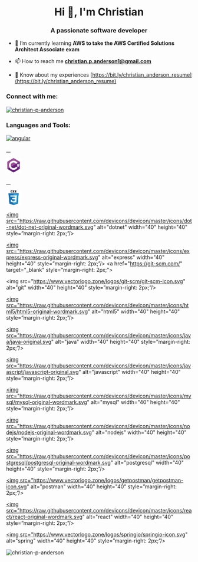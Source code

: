 <h1 align="center">Hi 👋, I'm Christian</h1>
<h3 align="center">A passionate software developer</h3>

- 🌱 I’m currently learning **AWS to take the AWS Certified Solutions Architect Associate exam**

- 📫 How to reach me **christian.p.anderson1@gmail.com**

- 📄 Know about my experiences [https://bit.ly/christian_anderson_resume](https://bit.ly/christian_anderson_resume)

<h3 align="left">Connect with me:</h3>
<p align="left">
<a href="https://linkedin.com/in/christian-p-anderson" target="blank"><img align="center" src="https://raw.githubusercontent.com/rahuldkjain/github-profile-readme-generator/master/src/images/icons/Social/linked-in-alt.svg" alt="christian-p-anderson" height="30" width="40" /></a>
</p>

<h3 align="left">Languages and Tools:</h3>
<p align="left"> <a href="https://angular.io" target="_blank">
  
<img src="https://angular.io/assets/images/logos/angular/angular.svg" alt="angular" width="40" height="40"/> </a> <a href="https://www.w3schools.com/cs/" target="_blank">

<span> &nbsp; </span>
<span> &nbsp; </span>
  
<img src="https://raw.githubusercontent.com/devicons/devicon/master/icons/csharp/csharp-original.svg" alt="csharp" width="40" height="40"/> </a> <a href="https://www.w3schools.com/css/" target="_blank">
  
<span> &nbsp; </span>
<span> &nbsp; </span>
  
<img src="https://raw.githubusercontent.com/devicons/devicon/master/icons/css3/css3-original-wordmark.svg" alt="css3" width="40" height="40"/> </a> <a href="https://dotnet.microsoft.com/" target="_blank"> 

<img src="https://raw.githubusercontent.com/devicons/devicon/master/icons/dot-net/dot-net-original-wordmark.svg" alt="dotnet" width="40" height="40" style=”margin-right: 2px;”/> </a> <a href="https://expressjs.com" target="_blank"> 
  
<img src="https://raw.githubusercontent.com/devicons/devicon/master/icons/express/express-original-wordmark.svg" alt="express" width="40" height="40" style=”margin-right: 2px;”/> </a> <a href="https://git-scm.com/" target="_blank" style=”margin-right: 2px;”> 
  
<img src="https://www.vectorlogo.zone/logos/git-scm/git-scm-icon.svg" alt="git" width="40" height="40" style=”margin-right: 2px;”/> </a> <a href="https://www.w3.org/html/" target="_blank"> 
  
<img src="https://raw.githubusercontent.com/devicons/devicon/master/icons/html5/html5-original-wordmark.svg" alt="html5" width="40" height="40" style=”margin-right: 2px;”/> </a> <a href="https://www.java.com" target="_blank"> 
  
<img src="https://raw.githubusercontent.com/devicons/devicon/master/icons/java/java-original.svg" alt="java" width="40" height="40" style=”margin-right: 2px;”/> </a> <a href="https://developer.mozilla.org/en-US/docs/Web/JavaScript" target="_blank"> 
  
<img src="https://raw.githubusercontent.com/devicons/devicon/master/icons/javascript/javascript-original.svg" alt="javascript" width="40" height="40" style=”margin-right: 2px;”/> </a> <a href="https://www.mysql.com/" target="_blank"> 
  
<img src="https://raw.githubusercontent.com/devicons/devicon/master/icons/mysql/mysql-original-wordmark.svg" alt="mysql" width="40" height="40" style=”margin-right: 2px;”/> </a> <a href="https://nodejs.org" target="_blank"> 
  
  
<img src="https://raw.githubusercontent.com/devicons/devicon/master/icons/nodejs/nodejs-original-wordmark.svg" alt="nodejs" width="40" height="40"  style=”margin-right: 2px;”/> </a> <a href="https://www.postgresql.org" target="_blank">
  
<img src="https://raw.githubusercontent.com/devicons/devicon/master/icons/postgresql/postgresql-original-wordmark.svg" alt="postgresql" width="40" height="40" style=”margin-right: 2px;”/> </a> <a href="https://postman.com" target="_blank">
  
<img src="https://www.vectorlogo.zone/logos/getpostman/getpostman-icon.svg" alt="postman" width="40" height="40" style=”margin-right: 2px;”/> </a> <a href="https://reactjs.org/" target="_blank"> 
  
<img src="https://raw.githubusercontent.com/devicons/devicon/master/icons/react/react-original-wordmark.svg" alt="react" width="40" height="40" style=”margin-right: 2px;”/> </a> <a href="https://spring.io/" target="_blank"> 
  
<img src="https://www.vectorlogo.zone/logos/springio/springio-icon.svg" alt="spring" width="40" height="40" style=”margin-right: 2px;”/> </a> </p>

<p><img align="center" src="https://github-readme-stats.vercel.app/api/top-langs?username=christian-p-anderson&show_icons=true&locale=en&layout=compact" alt="christian-p-anderson" /></p>
